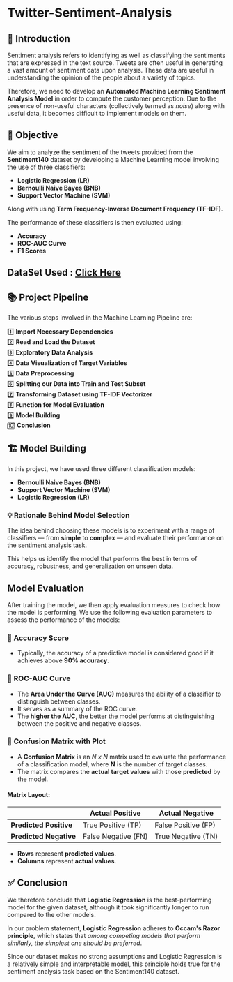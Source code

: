 # Twitter-Sentiment-Analysis
## 🔰 Introduction

Sentiment analysis refers to identifying as well as classifying the sentiments that are expressed in the text source. Tweets are often useful in generating a vast amount of sentiment data upon analysis. These data are useful in understanding the opinion of the people about a variety of topics.

Therefore, we need to develop an **Automated Machine Learning Sentiment Analysis Model** in order to compute the customer perception. Due to the presence of non-useful characters (collectively termed as *noise*) along with useful data, it becomes difficult to implement models on them.

## 🎯 Objective

We aim to analyze the sentiment of the tweets provided from the **Sentiment140** dataset by developing a Machine Learning model involving the use of three classifiers:

- **Logistic Regression (LR)**
- **Bernoulli Naive Bayes (BNB)**
- **Support Vector Machine (SVM)**

Along with using **Term Frequency-Inverse Document Frequency (TF-IDF)**.

The performance of these classifiers is then evaluated using:

- **Accuracy**
- **ROC-AUC Curve**
- **F1 Scores**
## DataSet Used : <a href="https://www.kaggle.com/datasets/kazanova/sentiment140?resource=download">Click Here</a>


## 📚 Project Pipeline

The various steps involved in the Machine Learning Pipeline are:

1️⃣ **Import Necessary Dependencies**  
2️⃣ **Read and Load the Dataset**  
3️⃣ **Exploratory Data Analysis**  
4️⃣ **Data Visualization of Target Variables**  
5️⃣ **Data Preprocessing**  
6️⃣ **Splitting our Data into Train and Test Subset**  
7️⃣ **Transforming Dataset using TF-IDF Vectorizer**  
8️⃣ **Function for Model Evaluation**  
9️⃣ **Model Building**  
🔟 **Conclusion**

## 🏗️ Model Building

In this project, we have used three different classification models:

- **Bernoulli Naive Bayes (BNB)**
- **Support Vector Machine (SVM)**
- **Logistic Regression (LR)**

### 💡 Rationale Behind Model Selection

The idea behind choosing these models is to experiment with a range of classifiers — from **simple** to **complex** — and evaluate their performance on the sentiment analysis task.

This helps us identify the model that performs the best in terms of accuracy, robustness, and generalization on unseen data.


## Model Evaluation

After training the model, we then apply evaluation measures to check how the model is performing. We use the following evaluation parameters to assess the performance of the models:

### 📌 Accuracy Score
- Typically, the accuracy of a predictive model is considered good if it achieves above **90% accuracy**.

### 📌 ROC-AUC Curve
- The **Area Under the Curve (AUC)** measures the ability of a classifier to distinguish between classes.
- It serves as a summary of the ROC curve.
- The **higher the AUC**, the better the model performs at distinguishing between the positive and negative classes.

### 📌 Confusion Matrix with Plot
- A **Confusion Matrix** is an *N x N* matrix used to evaluate the performance of a classification model, where **N** is the number of target classes.
- The matrix compares the **actual target values** with those **predicted** by the model.

#### Matrix Layout:
|               | Actual Positive | Actual Negative |
|---------------|------------------|------------------|
| **Predicted Positive** | True Positive (TP) | False Positive (FP) |
| **Predicted Negative** | False Negative (FN) | True Negative (TN) |

- **Rows** represent **predicted values**.
- **Columns** represent **actual values**.


## ✅ Conclusion

We therefore conclude that **Logistic Regression** is the best-performing model for the given dataset, although it took significantly longer to run compared to the other models.

In our problem statement, **Logistic Regression** adheres to **Occam's Razor principle**, which states that *among competing models that perform similarly, the simplest one should be preferred*. 

Since our dataset makes no strong assumptions and Logistic Regression is a relatively simple and interpretable model, this principle holds true for the sentiment analysis task based on the Sentiment140 dataset.
